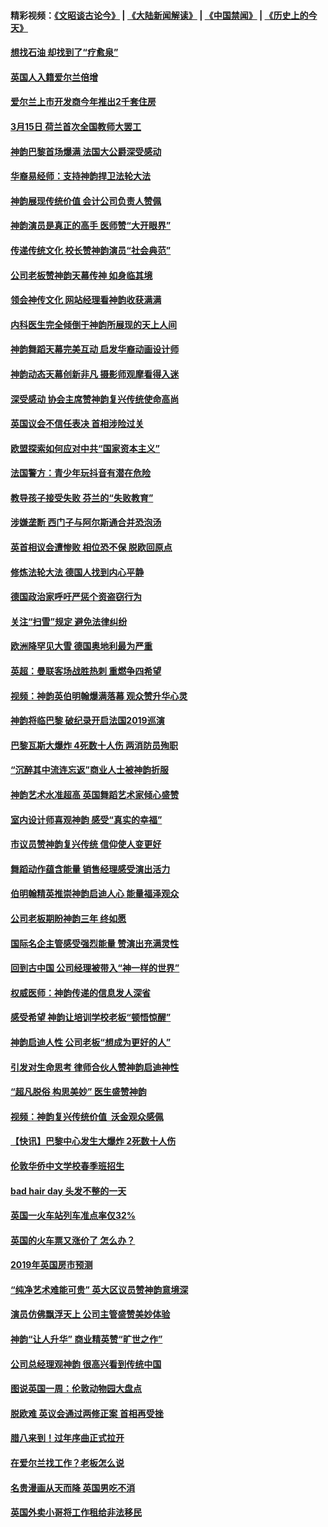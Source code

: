 #### 精彩视频：[《文昭谈古论今》](https://github.com/gfw-breaker/wenzhao/blob/master/README.md?t=01180031) | [《大陆新闻解读》](https://github.com/gfw-breaker/ntdtv-comedy/blob/master/README.md?t=01180031) | [《中国禁闻》](https://github.com/gfw-breaker/ntdtv-news/blob/master/README.md?t=01180031) | [《历史上的今天》](https://github.com/gfw-breaker/today-in-history/blob/master/README.md?t=01180031) 

#### [想找石油 却找到了“疗愈泉”](../pages/nsc974/n10982219.md?t=01180031) 

#### [英国人入籍爱尔兰倍增](../pages/nsc974/n10982160.md?t=01180031) 

#### [爱尔兰上市开发商今年推出2千套住房](../pages/nsc974/n10982096.md?t=01180031) 

#### [3月15日 荷兰首次全国教师大罢工](../pages/nsc974/n10982052.md?t=01180031) 

#### [神韵巴黎首场爆满 法国大公爵深受感动](../pages/nsc974/n10981627.md?t=01180031) 

#### [华裔易经师：支持神韵捍卫法轮大法](../pages/nsc974/n10981691.md?t=01180031) 

#### [神韵展现传统价值 会计公司负责人赞佩](../pages/nsc974/n10981655.md?t=01180031) 

#### [神韵演员是真正的高手 医师赞“大开眼界”](../pages/nsc974/n10981377.md?t=01180031) 

#### [传递传统文化 校长赞神韵演员“社会典范”](../pages/nsc974/n10981113.md?t=01180031) 

#### [公司老板赞神韵天幕传神 如身临其境](../pages/nsc974/n10981256.md?t=01180031) 

#### [领会神传文化 网站经理看神韵收获满满](../pages/nsc974/n10981047.md?t=01180031) 

#### [内科医生完全倾倒于神韵所展现的天上人间](../pages/nsc974/n10981123.md?t=01180031) 

#### [神韵舞蹈天幕完美互动 启发华裔动画设计师](../pages/nsc974/n10980923.md?t=01180031) 

#### [神韵动态天幕创新非凡 摄影师观摩看得入迷](../pages/nsc974/n10980852.md?t=01180031) 

#### [深受感动 协会主席赞神韵复兴传统使命高尚](../pages/nsc974/n10980758.md?t=01180031) 

#### [英国议会不信任表决 首相涉险过关](../pages/nsc974/n10980536.md?t=01180031) 

#### [欧盟探索如何应对中共“国家资本主义”](../pages/nsc974/n10979979.md?t=01180031) 

#### [法国警方：青少年玩抖音有潜在危险](../pages/nsc974/n10979065.md?t=01180031) 

#### [教导孩子接受失败 芬兰的“失败教育”](../pages/nsc974/n10979250.md?t=01180031) 

#### [涉嫌垄断 西门子与阿尔斯通合并恐泡汤](../pages/nsc974/n10979194.md?t=01180031) 

#### [英首相议会遭惨败 相位恐不保 脱欧回原点](../pages/nsc974/n10977981.md?t=01180031) 

#### [修炼法轮大法 德国人找到内心平静](../pages/nsc974/n10977570.md?t=01180031) 

#### [德国政治家呼吁严惩个资盗窃行为](../pages/nsc974/n10977528.md?t=01180031) 

#### [关注“扫雪”规定 避免法律纠纷](../pages/nsc974/n10977179.md?t=01180031) 

#### [欧洲降罕见大雪 德国奥地利最为严重](../pages/nsc974/n10977064.md?t=01180031) 

#### [英超：曼联客场战胜热刺 重燃争四希望](../pages/nsc974/n10976750.md?t=01180031) 

#### [视频：神韵英伯明翰爆满落幕 观众赞升华心灵](../pages/nsc974/n10975642.md?t=01180031) 

#### [神韵将临巴黎 破纪录开启法国2019巡演](../pages/nsc974/n10975354.md?t=01180031) 

#### [巴黎瓦斯大爆炸 4死数十人伤 两消防员殉职](../pages/nsc974/n10973956.md?t=01180031) 

#### [“沉醉其中流连忘返”商业人士被神韵折服](../pages/nsc974/n10973730.md?t=01180031) 

#### [神韵艺术水准超高 英国舞蹈艺术家倾心盛赞](../pages/nsc974/n10973515.md?t=01180031) 

#### [室内设计师喜观神韵 感受“真实的幸福”](../pages/nsc974/n10973397.md?t=01180031) 

#### [市议员赞神韵复兴传统 信仰使人变更好](../pages/nsc974/n10973340.md?t=01180031) 

#### [舞蹈动作蕴含能量 销售经理感受演出活力](../pages/nsc974/n10973210.md?t=01180031) 

#### [伯明翰精英推崇神韵启迪人心 能量福泽观众](../pages/nsc974/n10971911.md?t=01180031) 

#### [公司老板期盼神韵三年 终如愿](../pages/nsc974/n10971777.md?t=01180031) 

#### [国际名企主管感受强烈能量 赞演出充满灵性](../pages/nsc974/n10971724.md?t=01180031) 

#### [回到古中国 公司经理被带入“神一样的世界”](../pages/nsc974/n10971705.md?t=01180031) 

#### [权威医师：神韵传递的信息发人深省](../pages/nsc974/n10971688.md?t=01180031) 

#### [感受希望 神韵让培训学校老板“顿悟惊醒”](../pages/nsc974/n10971444.md?t=01180031) 

#### [神韵启迪人性 公司老板“想成为更好的人”](../pages/nsc974/n10971424.md?t=01180031) 

#### [引发对生命思考 律师合伙人赞神韵启迪神性](../pages/nsc974/n10971151.md?t=01180031) 

#### [“超凡脱俗 构思美妙” 医生盛赞神韵](../pages/nsc974/n10971122.md?t=01180031) 

#### [视频：神韵复兴传统价值  沃金观众感佩](../pages/nsc974/n10970961.md?t=01180031) 

#### [【快讯】巴黎中心发生大爆炸 2死数十人伤](../pages/nsc974/n10970675.md?t=01180031) 

#### [伦敦华侨中文学校春季班招生](../pages/nsc974/n10970785.md?t=01180031) 

#### [bad hair day 头发不整的一天](../pages/nsc974/n10970780.md?t=01180031) 

#### [英国一火车站列车准点率仅32%](../pages/nsc974/n10970775.md?t=01180031) 

#### [英国的火车票又涨价了 怎么办？](../pages/nsc974/n10970766.md?t=01180031) 

#### [2019年英国房市预测](../pages/nsc974/n10970729.md?t=01180031) 

#### [“纯净艺术难能可贵” 英大区议员赞神韵意境深](../pages/nsc974/n10970162.md?t=01180031) 

#### [演员仿佛飘浮天上 公司主管盛赞美妙体验](../pages/nsc974/n10969882.md?t=01180031) 

#### [神韵“让人升华” 商业精英赞“旷世之作”](../pages/nsc974/n10969860.md?t=01180031) 

#### [公司总经理观神韵 很高兴看到传统中国](../pages/nsc974/n10969730.md?t=01180031) 

#### [图说英国一周：伦敦动物园大盘点](../pages/nsc974/n10969365.md?t=01180031) 

#### [脱欧难 英议会通过两修正案 首相再受挫](../pages/nsc974/n10968468.md?t=01180031) 

#### [腊八来到！过年序曲正式拉开](../pages/nsc974/n10968649.md?t=01180031) 

#### [在爱尔兰找工作？老板怎么说](../pages/nsc974/n10968555.md?t=01180031) 

#### [名贵漫画从天而降 英国男吃不消](../pages/nsc974/n10968559.md?t=01180031) 

#### [英国外卖小哥将工作租给非法移民](../pages/nsc974/n10968548.md?t=01180031) 

